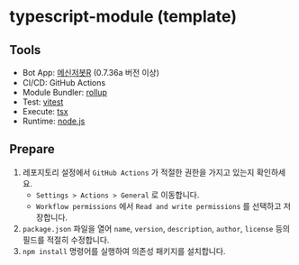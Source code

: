 # typescript-module (template)

## Tools
- Bot App: [메신저봇R](https://github.com/MessengerBotTeam/msgbot-old-release/releases/tag/0.7.36a) (0.7.36a 버전 이상)
- CI/CD: GitHub Actions
- Module Bundler: [rollup](https://rollupjs.org/)
- Test: [vitest](https://vitest.dev/)
- Execute: [tsx](https://tsx.is/)
- Runtime: [node.js](https://nodejs.org/en)

## Prepare
1. 레포지토리 설정에서 `GitHub Actions` 가 적절한 권한을 가지고 있는지 확인하세요.
    - `Settings > Actions > General` 로 이동합니다.
    - `Workflow permissions` 에서 `Read and write permissions` 를 선택하고 저장합니다.
2. `package.json` 파일을 열어 `name`, `version`, `description`, `author`, `license` 등의 필드를 적절히 수정합니다.
3. `npm install` 명령어를 실행하여 의존성 패키지를 설치합니다.
